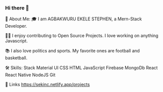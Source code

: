 ### Hi there 👋

<!--
**stivin-00/stivin-00** is a ✨ _special_ ✨ repository because its `README.md` (this file) appears on your GitHub profile.

Here are some ideas to get you started:

- 🔭 I’m currently working on ...
- 🌱 I’m currently learning ...
- 👯 I’m looking to collaborate on ...
- 🤔 I’m looking for help with ...
- 💬 Ask me about ...
- 📫 How to reach me: ...
- 😄 Pronouns: ...
- ⚡ Fun fact: ...
-->
🚀 About Me:
🎓 I am AGBAKWURU EKELE STEPHEN, a Mern-Stack Developer.

👨‍💻 I enjoy contributing to Open Source Projects. I love working on anything Javascript.

📚 I also love politics and sports. My favorite ones are football and basketball.

🛠️ Skills:
Stack
Material UI  CSS  HTML  JavaScript  Firebase  MongoDb  React  React Native  NodeJS  Git

🔗 Links
https://sekinc.netlify.app/projects
